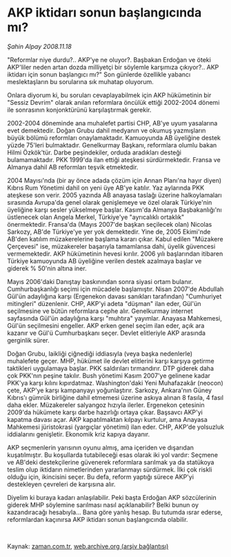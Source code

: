 # AKP iktidarı sonun başlangıcında mı?

*Şahin Alpay 2008.11.18*

<tr><td class="metin" colspan="2" style="padding-top: 20px; padding-left: 5px; padding-right: 10px;">"Reformlar niye durdu?.. AKP'ye ne oluyor?. Başbakan Erdoğan ve öteki AKP'liler neden artan dozda milliyetçi bir söylemle karşımıza çıkıyor?.. AKP iktidarı için sonun başlangıcı mı?"  Son günlerde özellikle yabancı meslektaşların bu sorularına sık muhatap oluyorum.</td></tr><tr><td class="metin" colspan="2" style="padding-top: 20px; padding-left: 5px; padding-right: 10px;"><p>Onlara diyorum ki, bu soruları cevaplayabilmek için AKP hükümetinin bir "Sessiz Devrim" olarak anılan reformlara öncülük ettiği 2002-2004 dönemi ile sonrasının konjonktürünü karşılaştırmak gerekir. 

<p>2002-2004 döneminde ana muhalefet partisi CHP, AB'ye uyum yasalarına evet demektedir. Doğan Grubu dahil medyanın ve okumuş yazmışların büyük bölümü reformları onaylamaktadır. Kamuoyunda AB üyeliğine destek yüzde 75'leri bulmaktadır. Genelkurmay Başkanı, reformlara olumlu bakan Hilmi Özkök'tür. Darbe peşindekiler, orduda aradıkları desteği bulamamaktadır. PKK 1999'da ilan ettiği ateşkesi sürdürmektedir. Fransa ve Almanya dahil AB reformları teşvik etmektedir. 

<p>2004 Mayısı'nda (bir ay önce adada çözüm için Annan Planı'na hayır diyen) Kıbrıs Rum Yönetimi dahil on yeni üye AB'ye katılır. Yaz aylarında PKK ateşkese son verir. 2005 yazında AB anayasa taslağı üzerine halkoylamaları sırasında Avrupa'da genel olarak genişlemeye ve özel olarak Türkiye'nin üyeliğine karşı sesler yükselmeye başlar. Kasım'da Almanya Başbakanlığı'nı üstlenecek olan Angela Merkel, Türkiye'ye "ayrıcalıklı ortaklık" önermektedir. Fransa'da (Mayıs 2007'de başkan seçilecek olan) Nicolas Sarkozy, AB'de Türkiye'ye yer yok demektedir. Yine de, 2005 Ekimi'nde AB'den katılım müzakerelerine başlama kararı çıkar. Kabul edilen "Müzakere Çerçevesi" ise, müzakereler başarıyla tamamlansa dahi, üyelik güvencesi vermemektedir. AKP hükümetinin hevesi kırılır. 2006 yılı başlarından itibaren Türkiye kamuoyunda AB üyeliğine verilen destek azalmaya başlar ve giderek % 50'nin altına iner. 

<p>Mayıs 2006'daki Danıştay baskınından sonra siyasi ortam bulanır. Cumhurbaşkanlığı seçimi için mücadele başlamıştır. Nisan 2007'de Abdullah Gül'ün adaylığına karşı (Ergenekon davası sanıkları tarafından) "Cumhuriyet mitingleri" düzenlenir. CHP, AKP'yi adeta "düşman" ilan eder, Gül'ün seçilmesine ve bütün reformlara cephe alır. Genelkurmay internet sayfasında Gül'ün adaylığına karşı "muhtıra" yayımlar. Anayasa Mahkemesi, Gül'ün seçilmesini engeller. AKP erken genel seçim ilan eder, açık ara kazanır ve Gül'ü Cumhurbaşkanı seçer. Devlet elitleriyle AKP arasında gerginlik sürer. 

<p>Doğan Grubu, laikliği çiğnediği iddiasıyla (veya başka nedenlerle) muhalefete geçer. MHP, hükümet ile devlet elitlerini karşı karşıya getirme taktikleri uygulamaya başlar. PKK saldırıları tırmandırır. DTP giderek daha çok PKK'nın peşine takılır. Bush yönetimi Kasım 2007'ye gelinene kadar PKK'ya karşı kılını kıpırdatmaz. Washington'daki Yeni Muhafazakâr (neocon) çete, AKP'ye karşı kampanyayı yoğunlaştırır. Sarkozy, Ankara'nın Güney Kıbrıs'ı gümrük birliğine dahil etmemesi üzerine askıya alınan 8 fasıla, 4 fasıl daha ekler. Müzakereler salyangoz hızıyla ilerler. Ergenekon çetesinin 2009'da hükümete karşı darbe hazırlığı ortaya çıkar. Başsavcı AKP'yi kapatma davası açar. AKP kapatılmaktan kılpayı kurtulur, ama Anayasa Mahkemesi jüristokrasi (yargıçlar yönetimi) ilan eder. CHP, AKP'de yolsuzluk iddialarını genişletir. Ekonomik kriz kapıya dayanır. 

<p>AKP seçmenlerin yarısının oyunu almış, ama içeriden ve dışarıdan kuşatılmıştır. Bu koşullarda tutabileceği esas olarak iki yol vardır: Seçmene ve AB'deki destekçilerine güvenerek reformlara sarılmak ya da statükoya teslim olup iktidarın nimetlerinden yararlanmayı sürdürmek. İlki çok riskli olduğu için, ikincisini seçer. Bu defa, reform yaptığı sürece AKP'yi destekleyen çevreleri de karşısına alır. 
<p>Diyelim ki buraya kadarı anlaşılabilir. Peki başta Erdoğan AKP sözcülerinin giderek MHP söylemine sarılması nasıl açıklanabilir? Belki bunun oy kazandıracağı hesabıyla... Bana göre yanlış hesap. Bu tutumda ısrar ederse, reformlardan kaçınırsa AKP iktidarı sonun başlangıcında olabilir. 

<br/></p></p></p></p></p></p></p></td></tr>

Kaynak: [zaman.com.tr](http://zaman.com.tr/yazar.do?yazino=761402), [web.archive.org (arşiv bağlantısı)](http://web.archive.org/web/20081224093828/http://www.zaman.com.tr:80/yazar.do?yazino=761402)
